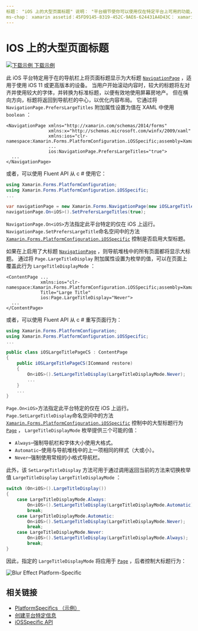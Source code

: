 ```yaml
---
标题： "iOS 上的大型页面标题" 说明： "平台细节使你可以使用仅在特定平台上可用的功能，而无需实现自定义呈现器或效果。 本文介绍如何使用 iOS 平台特定的，它在 NavigationPage 的导航栏上将页面标题显示为大标题。 "
ms-chap： xamarin assetid：45FD9145-8319-452C-9AE6-624431A4D43C： xamarin 窗体作者： davidbritch： dabritch ms. 日期：10/24/2018 非 loc： [ Xamarin.Forms ， Xamarin.Essentials ]
---
```


# <a name="large-page-titles-on-ios"></a>IOS 上的大型页面标题

[![下载示例](~/media/shared/download.png) 下载示例](https://docs.microsoft.com/samples/xamarin/xamarin-forms-samples/userinterface-platformspecifics)

此 iOS 平台特定用于在的导航栏上将页面标题显示为大标题 [`NavigationPage`](xref:Xamarin.Forms.NavigationPage) ，适用于使用 iOS 11 或更高版本的设备。 当用户开始滚动内容时，较大的标题将左对齐并使用较大的字体，并转换为标准标题，以便有效地使用屏幕房地产。 但在横向方向，标题将返回到导航栏的中心，以优化内容布局。 它通过将 `NavigationPage.PrefersLargeTitles` 附加属性设置为值在 XAML 中使用 `boolean` ：

```xaml
<NavigationPage xmlns="http://xamarin.com/schemas/2014/forms"
                xmlns:x="http://schemas.microsoft.com/winfx/2009/xaml"
                xmlns:ios="clr-namespace:Xamarin.Forms.PlatformConfiguration.iOSSpecific;assembly=Xamarin.Forms.Core"
                ...
                ios:NavigationPage.PrefersLargeTitles="true">
  ...
</NavigationPage>
```

或者，可以使用 Fluent API 从 c # 使用它：

```csharp
using Xamarin.Forms.PlatformConfiguration;
using Xamarin.Forms.PlatformConfiguration.iOSSpecific;
...

var navigationPage = new Xamarin.Forms.NavigationPage(new iOSLargeTitlePageCS());
navigationPage.On<iOS>().SetPrefersLargeTitles(true);
```

`NavigationPage.On<iOS>`方法指定此平台特定的仅在 iOS 上运行。 `NavigationPage.SetPrefersLargeTitle`命名空间中的方法 [`Xamarin.Forms.PlatformConfiguration.iOSSpecific`](xref:Xamarin.Forms.PlatformConfiguration.iOSSpecific) 控制是否启用大型标题。

如果在上启用了大标题 [`NavigationPage`](xref:Xamarin.Forms.NavigationPage) ，则导航堆栈中的所有页面都将显示大标题。 通过将 `Page.LargeTitleDisplay` 附加属性设置为枚举的值，可以在页面上覆盖此行为 `LargeTitleDisplayMode` ：

```xaml
<ContentPage ...
             xmlns:ios="clr-namespace:Xamarin.Forms.PlatformConfiguration.iOSSpecific;assembly=Xamarin.Forms.Core"
             Title="Large Title"
             ios:Page.LargeTitleDisplay="Never">
  ...
</ContentPage>
```

或者，可以使用 Fluent API 从 c # 重写页面行为：

```csharp
using Xamarin.Forms.PlatformConfiguration;
using Xamarin.Forms.PlatformConfiguration.iOSSpecific;
...

public class iOSLargeTitlePageCS : ContentPage
{
    public iOSLargeTitlePageCS(ICommand restore)
    {
        On<iOS>().SetLargeTitleDisplay(LargeTitleDisplayMode.Never);
        ...
    }
    ...
}
```

`Page.On<iOS>`方法指定此平台特定的仅在 iOS 上运行。 `Page.SetLargeTitleDisplay`命名空间中的方法 [`Xamarin.Forms.PlatformConfiguration.iOSSpecific`](xref:Xamarin.Forms.PlatformConfiguration.iOSSpecific) 控制中的大型标题行为 [`Page`](xref:Xamarin.Forms.Page) ， `LargeTitleDisplayMode` 枚举提供三个可能的值：

- `Always`–强制导航栏和字体大小使用大格式。
- `Automatic`–使用与导航堆栈中的上一项相同的样式（大或小）。
- `Never`–强制使用常规的小格式导航栏。

此外，该 `SetLargeTitleDisplay` 方法可用于通过调用返回当前的方法来切换枚举值 `LargeTitleDisplay` `LargeTitleDisplayMode` ：

```csharp
switch (On<iOS>().LargeTitleDisplay())
{
    case LargeTitleDisplayMode.Always:
        On<iOS>().SetLargeTitleDisplay(LargeTitleDisplayMode.Automatic);
        break;
    case LargeTitleDisplayMode.Automatic:
        On<iOS>().SetLargeTitleDisplay(LargeTitleDisplayMode.Never);
        break;
    case LargeTitleDisplayMode.Never:
        On<iOS>().SetLargeTitleDisplay(LargeTitleDisplayMode.Always);
        break;
}
```

因此，指定的 `LargeTitleDisplayMode` 将应用于 [`Page`](xref:Xamarin.Forms.Page) ，后者控制大标题行为：

![](page-large-title-images/large-title.png "Blur Effect Platform-Specific")

## <a name="related-links"></a>相关链接

- [PlatformSpecifics （示例）](https://docs.microsoft.com/samples/xamarin/xamarin-forms-samples/userinterface-platformspecifics)
- [创建平台特定信息](~/xamarin-forms/platform/platform-specifics/index.md#creating-platform-specifics)
- [iOSSpecific API](xref:Xamarin.Forms.PlatformConfiguration.iOSSpecific)
